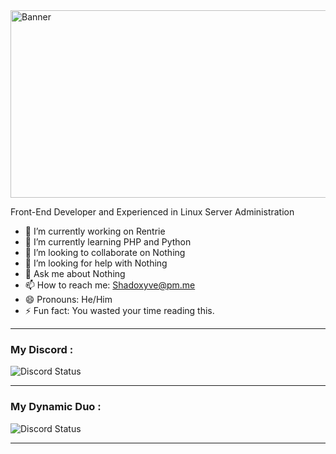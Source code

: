 <img src="https://media.discordapp.net/attachments/907127111708446761/931199486930337912/jtr-banner.png" alt="Banner" width="5000" height="300" >

Front-End Developer and Experienced in Linux Server Administration

- 🔭 I’m currently working on Rentrie
- 🌱 I’m currently learning PHP and Python
- 👯 I’m looking to collaborate on Nothing
- 🤔 I’m looking for help with Nothing
- 💬 Ask me about Nothing
- 📫 How to reach me: Shadoxyve@pm.me
- 😄 Pronouns: He/Him
- ⚡ Fun fact: You wasted your time reading this.
---
### My Discord :
<img src="https://discord.c99.nl/widget/theme-3/903990460186493009.png" alt="Discord Status">

---

### My Dynamic Duo :
<img src="https://discord.c99.nl/widget/theme-2/906967431673692221.png" alt="Discord Status">

---
